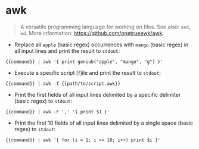 # awk

> A versatile programming language for working on files.
> See also: `sed`, `ed`.
> More information: <https://github.com/onetrueawk/awk>.

- Replace all `apple` (basic regex) occurrences with `mango` (basic regex) in all input lines and print the result to `stdout`:

`{{command}} | awk '{ print gensub("apple", "mango", "g") }'`

- Execute a specific script [f]ile and print the result to `stdout`:

`{{command}} | awk -f {{path/to/script.awk}}`

- Print the first fields of all input lines delimited by a specific delimiter (basic regex) to `stdout`:

`{{command}} | awk -F ',' '{ print $1 }'`

- Print the first 10 fields of all input lines delimited by a single space (basic regex) to `stdout`:

`{{command}} | awk '{ for (i = 1; i <= 10; i++) print $i }'`
